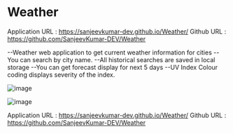 # Weather

Application URL : https://sanjeevkumar-dev.github.io/Weather/
Github URL : https://github.com/SanjeevKumar-DEV/Weather

--Weather web application to get current weather information for cities
--You can search by city name.
--All historical searches are saved in local storage
--You can get forecast display for next 5 days
--UV Index Colour coding displays severity of the index.  

![image](https://user-images.githubusercontent.com/93074312/148211300-2a00ecb7-8a7b-4c9a-977b-784b435889d5.png)

![image](https://user-images.githubusercontent.com/93074312/148211709-55cc2860-e0a1-44cc-ae1d-5dca6d93d4de.png)


Application URL : https://sanjeevkumar-dev.github.io/Weather/
Github URL : https://github.com/SanjeevKumar-DEV/Weather

